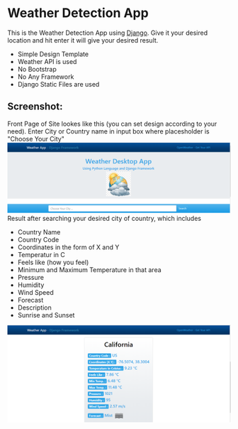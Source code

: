 # Weather Detection App 

This is the Weather Detection App using [Django](https://www.djangoproject.com/). Give it your desired location and hit enter it will give your desired result.


* Simple Design Template
* Weather API is used 
* No Bootstrap 
* No Any Framework
* Django Static Files are used 

## Screenshot:
Front Page of Site lookes like this (you can set design according to your need).
Enter City or Country name in input box where placesholder is "Choose Your City"
![image](images/siteSS.png)
Result after searching your desired city of country, which includes 
* Country Name
* Country Code
* Coordinates in the form of X and Y
* Temperatur in C
* Feels like (how you feel)
* Minimum and Maximum Temperature in that area
* Pressure 
* Humidity
* Wind Speed 
* Forecast
* Description
* Sunrise and Sunset

![image2](images/siteSS2.png)